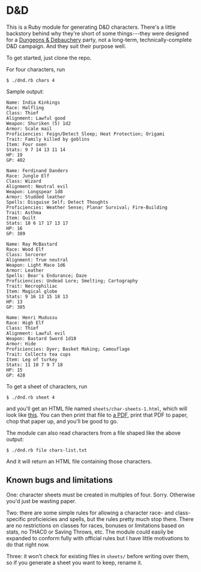# D&D

This is a Ruby module for generating D&D characters. There's a little backstory behind why they're short of some things---they were designed for a [Dungeons & Debauchery][story] party, not a long-term, technically-complete D&D campaign. And they suit their purpose well.

To get started, just clone the repo.

For four characters, run

    $ ./dnd.rb chars 4

Sample output:

    Name: India Kinkings
    Race: Halfling
    Class: Thief
    Alignment: Lawful good
    Weapon: Shuriken (5) 1d2
    Armor: Scale mail
    Proficiencies: Feign/Detect Sleep; Heat Protection; Origami
    Trait: Family killed by goblins
    Item: Four oxen
    Stats: 9 7 14 13 11 14
    HP: 19
    GP: 402

    Name: Ferdinand Danders
    Race: Jungle Elf
    Class: Wizard
    Alignment: Neutral evil
    Weapon: Longspear 1d8
    Armor: Studded leather
    Spells: Disguise Self; Detect Thoughts
    Proficiencies: Weather Sense; Planar Survival; Fire-Building
    Trait: Asthma
    Item: Quilt
    Stats: 18 6 17 17 13 17
    HP: 16
    GP: 389

    Name: Ray McBastard
    Race: Wood Elf
    Class: Sorcerer
    Alignment: True neutral
    Weapon: Light Mace 1d6
    Armor: Leather
    Spells: Bear's Endurance; Daze
    Proficiencies: Undead Lore; Smelting; Cartography
    Trait: Necrophiliac
    Item: Magical globe
    Stats: 9 16 13 15 18 13
    HP: 13
    GP: 385

    Name: Henri Mudussu
    Race: High Elf
    Class: Thief
    Alignment: Lawful evil
    Weapon: Bastard Sword 1d10
    Armor: Hide
    Proficiencies: Dyer; Basket Making; Camouflage
    Trait: Collects tea cups
    Item: Leg of turkey
    Stats: 11 10 7 9 7 18
    HP: 15
    GP: 428


To get a sheet of characters, run

    $ ./dnd.rb sheet 4

and you'll get an HTML file named `sheets/char-sheets-1.html`, which will look like [this][look]. You can then print that file to [a PDF][pdf], print that PDF to paper, chop that paper up, and you'll be good to go.

The module can also read characters from a file shaped like the above output:

    $ ./dnd.rb file chars-list.txt

And it will return an HTML file containing those characters.



## Known bugs and limitations

One: character sheets must be created in multiples of four. Sorry. Otherwise you'd just be wasting paper.

Two: there are some simple rules for allowing a character race- and class-specific proficieicies and spells, but the rules pretty much stop there. There are no restrictions on classes for races, bonuses or limitations based on stats, no THAC0 or Saving Throws, etc. The module could easily be expanded to conform fully with official rules but I have little motivations to do that right now.

Three: it won't check for existing files in `sheets/` before writing over them, so if you generate a sheet you want to keep, rename it.





[story]: http://richardmavis.info/dungeons-debauchery
[look]: https://github.com/rmavis/dnd-character-generator/blob/master/sheets/char-sheets-1.html
[pdf]: http://richardmavis.info/misc/dnd/char-sheets-3.pdf
